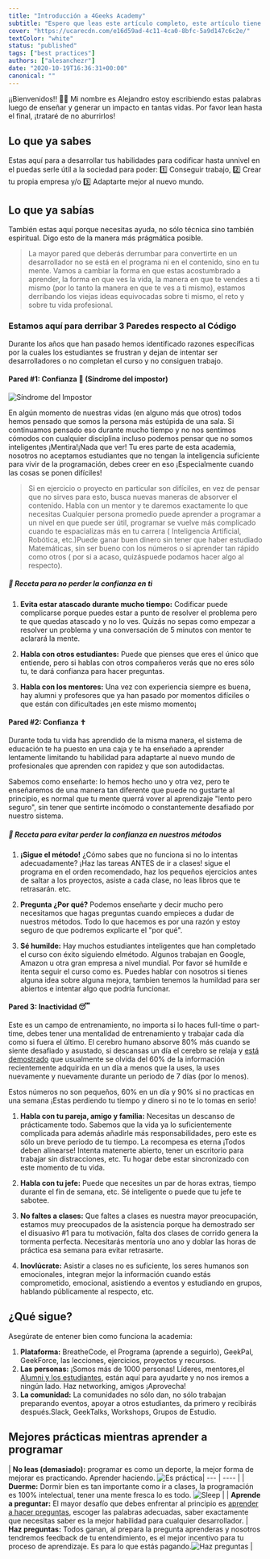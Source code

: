 ```yaml
---
title: "Introducción a 4Geeks Academy"
subtitle: "Espero que leas este artículo completo, este artículo tiene una receta de 8 minutos para sacarle el máximo de provecho a la academia ¡De la manera más efectiva"
cover: "https://ucarecdn.com/e16d59ad-4c11-4ca0-8bfc-5a9d147c6c2e/"
textColor: "white"
status: "published"
tags: ["best practices"]
authors: ["alesanchezr"]
date: "2020-10-19T16:36:31+00:00"
canonical: ""
---
```


¡¡Bienvenidos!! 🤩👏 Mi nombre es Alejandro estoy escribiendo estas palabras luego de enseñar y generar un impacto en tantas vidas. Por favor lean hasta el final, ¡trataré de no aburrirlos!

## Lo que ya sabes

Estas aquí para a desarrollar tus habilidades para codificar hasta unnivel en el puedas serle útil a la sociedad para poder: 1️⃣ Conseguir trabajo, 2️⃣ Crear tu propia empresa y/o 3️⃣ Adaptarte mejor al nuevo mundo. 

## Lo que ya sabías

También estas aquí porque necesitas ayuda, no sólo técnica sino también espiritual. Digo esto de la manera más prágmática posible.

> La mayor pared que deberás derrumbar para convertirte en un desarrollador no se está en el programa ni en el contenido, sino en tu mente.
Vamos a cambiar la forma en que estas acostumbrado a aprender, la forma en que ves la vida, la manera en que te vendes a ti mismo (por lo tanto la manera en que te ves a ti mismo), estamos derribando los viejas ideas equivocadas sobre ti mismo, el reto y sobre tu vida profesional.

### Estamos aquí para derribar 3 Paredes respecto al Código

Durante los años que han pasado hemos identificado razones específicas por la cuales los estudiantes se frustran y dejan de intentar ser desarrolladores o no completan el curso y no consiguen trabajo.


#### Pared #1: Confianza 🥺 (Síndrome del impostor)

![Síndrome del Impostor](https://ucarecdn.com/6cf4655f-665f-4f68-b021-f34238cedd69/)

En algún momento de nuestras vidas (en alguno más que otros) todos hemos pensado que somos la persona más estúpida de una sala. Si continuamos pensado eso durante mucho tiempo y no nos sentimos cómodos con cualquier disciplina incluso podemos pensar que no somos inteligentes ¡Mentira!¡Nada que ver! Tu eres parte de esta academia, nosotros no aceptamos estudiantes que no tengan la inteligencia suficiente para vivir de la programación, debes creer en eso ¡Especialmente cuando las cosas se ponen difíciles!

> Si en ejercicio o proyecto en particular son difíciles, en vez de pensar que no sirves para esto, busca nuevas maneras de absorver el contenido. Habla con un mentor y te daremos exactamente lo que necesitas
Cualquier persona promedio puede aprender a programar a un nivel en que puede ser útil, programar se vuelve más complicado cuando te espacializas más en tu carrera ( Inteligencia Artificial, Robótica, etc.)Puede ganar buen dinero sin tener que haber estudiado Matemáticas, sin ser bueno con los números o si aprender tan rápido como otros ( por si a acaso, quizáspuede podamos hacer algo al respecto).


##### 📝 Receta para no perder la confianza en ti

1. **Evita estar atascado durante mucho tiempo:** Codificar puede complicarse porque puedes estar a punto de resolver el problema pero te que quedas atascado y no lo ves. Quizás no sepas como empezar a resolver un problema y una conversación de 5 minutos con mentor te aclarará la mente.

2. **Habla con otros estudiantes:** Puede que pienses que eres el único que entiende, pero si hablas con otros compañeros verás que no eres sólo tu, te dará confianza para hacer preguntas.

3. **Habla con los mentores:** Una vez con experiencia siempre es buena, hay alumni y profesores que ya han pasado por momentos difíciles o que están con dificultades ¡en este mismo momento¡


#### Pared #2: Confianza ✝

Durante toda tu vida has aprendido de la misma manera, el sistema de educación te ha puesto en una caja y te ha enseñado a aprender lentamente limitando tu habilidad para adaptarte al nuevo mundo de profesionales que aprenden con rapidez y que son autodidactas.

Sabemos como enseñarte: lo hemos hecho uno y otra vez, pero te enseñaremos de una manera tan diferente que puede no gustarte al principio, es normal que tu mente querrá vover al aprendizaje "lento pero seguro", sin tener que sentirte incómodo o constantemente desafiado por nuestro sistema.

##### 📝 Receta para evitar perder la confianza en nuestros métodos  

1. **¡Sigue el método!** ¿Cómo sabes que no funciona si no lo intentas adecuadamente? ¡Haz las tareas ANTES de ir a clases! sigue el programa en el orden recomendado, haz los pequeños ejercicios antes de saltar a los proyectos, asiste a cada clase, no leas libros que te retrasarán. etc.

2. **Pregunta ¿Por qué?** Podemos enseñarte y decir mucho pero necesitamos que hagas preguntas cuando empieces a dudar de nuestros métodos. Todo lo que hacemos es por una razón y estoy seguro de que podremos explicarte el "por qué".

3. **Sé humilde:** Hay muchos estudiantes inteligentes que han completado el curso con éxito siguiendo elmétodo. Algunos trabajan en Google, Amazon u otra gran empresa a nivel mundial. Por favor sé humilde e itenta seguir el curso como es. Puedes hablar con nosotros si tienes alguna idea sobre alguna mejora, tambien tenemos la humildad para ser abiertos e intentar algo que podría funcionar.

#### Pared 3: Inactividad 😴 

Este es un campo de entrenamiento, no importa si lo haces full-time o part-time, debes tener una mentalidad de entrenamiento y trabajar cada día como si fuera el último. El cerebro humano absorve 80% más cuando se siente desafiado y asustado, si descansas un día el cerebro se relaja y [está demostrado](https://www.youtube.com/watch?v=h5PLO4XAXhs) que usualmente se olvida del 60% de la información recientemente adquirida en un día a menos que la uses, la uses nuevamente y nuevamente durante un periodo de 7 días (por lo menos).

Estos números no son pequeños, 60% en un día y 90% si no practicas en una semana ¡Estas perdiendo tu tiempo y dinero si no te lo tomas en serio!

1. **Habla con tu pareja, amigo y familia:** Necesitas un descanso de prácticamente todo. Sabemos que la vida ya lo suficientemente complicada para además añadirle más responsabilidades, pero este es sólo un breve periodo de tu tiempo. La recompesa es eterna ¡Todos deben alinearse! Intenta matenerte abierto, tener un escritorio para trabajar sin distracciones, etc. Tu hogar debe estar sincronizado con este momento de tu vida.

2. **Habla con tu jefe:** Puede que necesites un par de horas extras, tiempo durante el fin de semana, etc. Sé inteligente o puede que tu jefe te sabotee.

3. **No faltes a clases:** Que faltes a clases es nuestra mayor preocupación, estamos muy preocupados de la asistencia porque ha demostrado ser el disuasivo #1 para tu motivación, falta dos clases de corrido genera la tormenta perfecta. Necesitarás mentoría uno ano y doblar las horas de práctica esa semana para evitar retrasarte.

4. **Inovlúcrate:** Asistir a clases no es suficiente, los seres humanos son emocionales, integran mejor la información cuando estás comprometido, emocional, asistiendo a eventos y estudiando en grupos, hablando públicamente al respecto, etc.

## ¿Qué sigue?

Asegúrate de entener bien como funciona la academia:

1. **Plataforma:** BreatheCode, el Programa (aprende a seguirlo), GeekPal, GeekForce, las lecciones, ejercicios, proyectos y recursos.
2. **Las personas:** ¡Somos más de 1000 personas! Líderes, mentores,el [Alumni y los estudiantes](http://sep.4geeksacademy.com/), están aquí para ayudarte y no nos iremos a ningún lado. Haz networking, amigos ¡Aprovecha!
3. **La comunidad:** La comunidades no sólo dan, no sólo trabajan preparando eventos, apoyar a otros estudiantes, da primero y recibirás después.Slack, GeekTalks, Workshops, Grupos de Estudio.


## Mejores prácticas mientras aprender a programar

| **No leas (demasiado):** programar es como un deporte, la mejor forma de mejorar es practicando. Aprender haciendo. ![Es práctica](https://ucarecdn.com/01868f7d-4949-4e15-85da-8042ea24a11a/-/resize/x300/)| ---   | ----      |
| **Duerme:** Dormir bien es tan importante como ir a clases, la programación es 100% intelectual, tener una mente fresca lo es todo. ![Sleep](https://ucarecdn.com/d29be460-cc2e-42e6-bf92-f9516fd7b21a/-/resize/200x/) |
| **Aprende a preguntar:** El mayor desafío que debes enfrentar al principio es [aprender a hacer preguntas](https://content.breatheco.de/how-to/ask), escoger las palabras adecuadas, saber exactamente que necesitas saber es la mejor habilidad para cualquier desarrollador.
| **Haz preguntas:** Todos ganan, al prepara la pregunta aprenderas y nosotros tendremos feedback de tu entendimiento, es el mejor incentivo para tu proceso de aprendizaje. Es para lo que estás pagando.![Haz preguntas](https://ucarecdn.com/5e975e91-1447-4117-b50b-b00df99a88a5/) |
